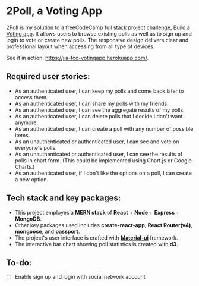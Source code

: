 # 2Poll, a Voting App

2Poll is my solution to a freeCodeCamp full stack project challenge, [Build a Voting app](https://www.freecodecamp.org/challenges/build-a-voting-app). It allows users to browse existing polls as well as to sign up and login to vote or create new polls. The responsive design delivers clear and professional layout when accessing from all type of devices.

See it in action: https://jia-fcc-votingapp.herokuapp.com/.

## Required user stories:
* As an authenticated user, I can keep my polls and come back later to access them.
* As an authenticated user, I can share my polls with my friends.
* As an authenticated user, I can see the aggregate results of my polls.
* As an authenticated user, I can delete polls that I decide I don't want anymore.
* As an authenticated user, I can create a poll with any number of possible items.
* As an unauthenticated or authenticated user, I can see and vote on everyone's polls.
* As an unauthenticated or authenticated user, I can see the results of polls in chart form. (This could be implemented using Chart.js or Google Charts.)
* As an authenticated user, if I don't like the options on a poll, I can create a new option.

## Tech stack and key packages:
* This project employes a **MERN stack** of **React** + **Node** + **Express** + **MongoDB**. 
* Other key packages used includes **create-react-app**, **React Router(v4)**, **mongoose**, and **passport**. 
* The project's user interface is crafted with [**Material-ui**](http://www.material-ui.com/#/) framework. 
* The interactive bar chart showing poll statistics is created with **d3**.

## To-do:
- [ ] Enable sign up and login with social network account
